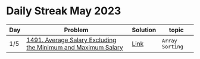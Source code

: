 # Daily Streak May 2023

|Day|Problem|Solution|topic|
|---|-------|--------|-----|
|1/5|[1491. Average Salary Excluding the Minimum and Maximum Salary](https://leetcode.com/problems/average-salary-excluding-the-minimum-and-maximum-salary/)|[Link](./1491-average_salary_excluding_the_minimum_and_maximum_salary.cpp)|`Array` `Sorting`|
